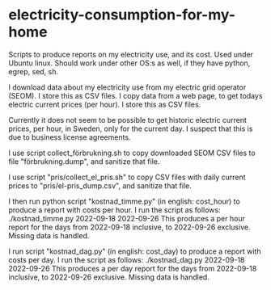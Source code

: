 # electricity-consumption-for-my-home
Scripts to produce reports on my electricity use, and its cost.
Used under Ubuntu linux. Should work under other OS:s as well, if they have python, egrep, sed, sh.

I download data about my electricity use from my electric grid operator (SEOM). I store this as CSV files.
I copy data from a web page, to get todays electric current prices (per hour). I store this as CSV files.

Currently it does not seem to be possible to get historic electric current prices, per hour, in Sweden,
only for the current day. I suspect that this is due to business license agreements.

I use script collect_förbrukning.sh to copy downloaded SEOM CSV files to file "förbrukning.dump",
and sanitize that file.

I use script "pris/collect_el_pris.sh" to copy CSV files with daily current prices to "pris/el-pris_dump.csv",
and sanitize that file.

I then run python script "kostnad_timme.py" (in english: cost_hour) to produce a report with costs per hour.
I run the script as follows:
  ./kostnad_timme.py 2022-09-18 2022-09-26
This produces a per hour report for the days from 2022-09-18 inclusive, to 2022-09-26 exclusive.
Missing data is handled.

I run script "kostnad_dag.py" (in english: cost_day) to produce a report with costs per day.
I run the script as follows:
  ./kostnad_dag.py 2022-09-18 2022-09-26
This produces a per day report for the days from 2022-09-18 inclusive, to 2022-09-26 exclusive.
Missing data is handled.  
